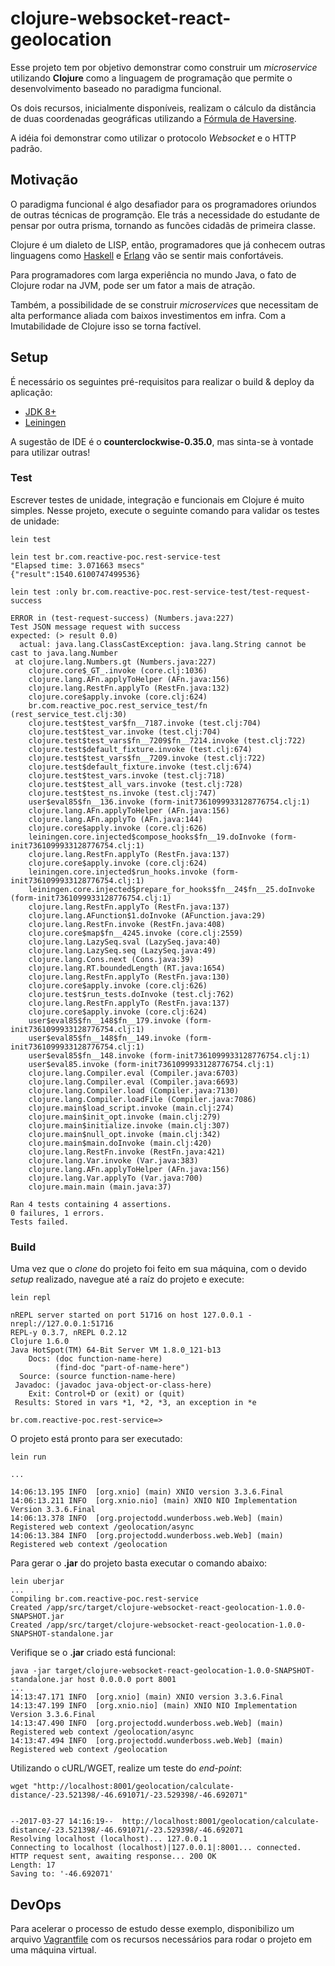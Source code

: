 # clojure-websocket-react-geolocation
Esse projeto tem por objetivo demonstrar como construir um *microservice* utilizando **Clojure**
como a linguagem de programação que permite o desenvolvimento baseado no paradigma funcional.

Os dois recursos, inicialmente disponíveis, realizam o cálculo da distância de duas coordenadas geográficas
utilizando a [Fórmula de Haversine](https://pt.wikipedia.org/wiki/F%C3%B3rmula_de_Haversine). 

A idéia foi demonstrar como utilizar o protocolo *Websocket* e o HTTP padrão.

## Motivação ##
O paradigma funcional é algo desafiador para os programadores oriundos de outras técnicas de programção.
Ele trás a necessidade do estudante de pensar por outra prisma, tornando as funcões cidadãs de primeira classe.

Clojure é um dialeto de LISP, então, programadores que já conhecem outras linguagens como [Haskell](https://www.haskell.org/) e
[Erlang](https://www.erlang.org/) vão se sentir mais confortáveis.

Para programadores com larga experiência no mundo Java, o fato de Clojure rodar na JVM, pode ser um fator a mais de atração.

Também, a possibilidade de se construir *microservices* que necessitam de alta performance aliada com baixos investimentos em infra.
Com a Imutabilidade de Clojure isso se torna factível. 

## Setup ##

É necessário os seguintes pré-requisitos para realizar o build & deploy da aplicação:

* [JDK 8+](http://www.oracle.com/technetwork/pt/java/javase/downloads/jdk8-downloads-2133151.html) 
* [Leiningen](https://leiningen.org/)

A sugestão de IDE é o **counterclockwise-0.35.0**, mas sinta-se  à vontade para utilizar outras!

### Test ###
Escrever testes de unidade, integração e funcionais em Clojure é muito simples. Nesse projeto, execute o seguinte comando para validar os testes de unidade:

```
lein test

lein test br.com.reactive-poc.rest-service-test
"Elapsed time: 3.071663 msecs"
{"result":1540.6100747499536}

lein test :only br.com.reactive-poc.rest-service-test/test-request-success

ERROR in (test-request-success) (Numbers.java:227)
Test JSON message request with success
expected: (> result 0.0)
  actual: java.lang.ClassCastException: java.lang.String cannot be cast to java.lang.Number
 at clojure.lang.Numbers.gt (Numbers.java:227)
    clojure.core$_GT_.invoke (core.clj:1036)
    clojure.lang.AFn.applyToHelper (AFn.java:156)
    clojure.lang.RestFn.applyTo (RestFn.java:132)
    clojure.core$apply.invoke (core.clj:624)
    br.com.reactive_poc.rest_service_test/fn (rest_service_test.clj:30)
    clojure.test$test_var$fn__7187.invoke (test.clj:704)
    clojure.test$test_var.invoke (test.clj:704)
    clojure.test$test_vars$fn__7209$fn__7214.invoke (test.clj:722)
    clojure.test$default_fixture.invoke (test.clj:674)
    clojure.test$test_vars$fn__7209.invoke (test.clj:722)
    clojure.test$default_fixture.invoke (test.clj:674)
    clojure.test$test_vars.invoke (test.clj:718)
    clojure.test$test_all_vars.invoke (test.clj:728)
    clojure.test$test_ns.invoke (test.clj:747)
    user$eval85$fn__136.invoke (form-init7361099933128776754.clj:1)
    clojure.lang.AFn.applyToHelper (AFn.java:156)
    clojure.lang.AFn.applyTo (AFn.java:144)
    clojure.core$apply.invoke (core.clj:626)
    leiningen.core.injected$compose_hooks$fn__19.doInvoke (form-init7361099933128776754.clj:1)
    clojure.lang.RestFn.applyTo (RestFn.java:137)
    clojure.core$apply.invoke (core.clj:624)
    leiningen.core.injected$run_hooks.invoke (form-init7361099933128776754.clj:1)
    leiningen.core.injected$prepare_for_hooks$fn__24$fn__25.doInvoke (form-init7361099933128776754.clj:1)
    clojure.lang.RestFn.applyTo (RestFn.java:137)
    clojure.lang.AFunction$1.doInvoke (AFunction.java:29)
    clojure.lang.RestFn.invoke (RestFn.java:408)
    clojure.core$map$fn__4245.invoke (core.clj:2559)
    clojure.lang.LazySeq.sval (LazySeq.java:40)
    clojure.lang.LazySeq.seq (LazySeq.java:49)
    clojure.lang.Cons.next (Cons.java:39)
    clojure.lang.RT.boundedLength (RT.java:1654)
    clojure.lang.RestFn.applyTo (RestFn.java:130)
    clojure.core$apply.invoke (core.clj:626)
    clojure.test$run_tests.doInvoke (test.clj:762)
    clojure.lang.RestFn.applyTo (RestFn.java:137)
    clojure.core$apply.invoke (core.clj:624)
    user$eval85$fn__148$fn__179.invoke (form-init7361099933128776754.clj:1)
    user$eval85$fn__148$fn__149.invoke (form-init7361099933128776754.clj:1)
    user$eval85$fn__148.invoke (form-init7361099933128776754.clj:1)
    user$eval85.invoke (form-init7361099933128776754.clj:1)
    clojure.lang.Compiler.eval (Compiler.java:6703)
    clojure.lang.Compiler.eval (Compiler.java:6693)
    clojure.lang.Compiler.load (Compiler.java:7130)
    clojure.lang.Compiler.loadFile (Compiler.java:7086)
    clojure.main$load_script.invoke (main.clj:274)
    clojure.main$init_opt.invoke (main.clj:279)
    clojure.main$initialize.invoke (main.clj:307)
    clojure.main$null_opt.invoke (main.clj:342)
    clojure.main$main.doInvoke (main.clj:420)
    clojure.lang.RestFn.invoke (RestFn.java:421)
    clojure.lang.Var.invoke (Var.java:383)
    clojure.lang.AFn.applyToHelper (AFn.java:156)
    clojure.lang.Var.applyTo (Var.java:700)
    clojure.main.main (main.java:37)

Ran 4 tests containing 4 assertions.
0 failures, 1 errors.
Tests failed.
```

### Build ####

Uma vez que o *clone* do projeto foi feito em sua máquina, com o devido *setup* realizado, navegue até a raíz do projeto e execute:
```
lein repl

nREPL server started on port 51716 on host 127.0.0.1 - nrepl://127.0.0.1:51716
REPL-y 0.3.7, nREPL 0.2.12
Clojure 1.6.0
Java HotSpot(TM) 64-Bit Server VM 1.8.0_121-b13
    Docs: (doc function-name-here)
          (find-doc "part-of-name-here")
  Source: (source function-name-here)
 Javadoc: (javadoc java-object-or-class-here)
    Exit: Control+D or (exit) or (quit)
 Results: Stored in vars *1, *2, *3, an exception in *e

br.com.reactive-poc.rest-service=>
```
O projeto está pronto para ser executado:

```
lein run

...

14:06:13.195 INFO  [org.xnio] (main) XNIO version 3.3.6.Final
14:06:13.211 INFO  [org.xnio.nio] (main) XNIO NIO Implementation Version 3.3.6.Final
14:06:13.378 INFO  [org.projectodd.wunderboss.web.Web] (main) Registered web context /geolocation/async
14:06:13.384 INFO  [org.projectodd.wunderboss.web.Web] (main) Registered web context /geolocation
```

Para gerar o **.jar** do projeto basta executar o comando abaixo:
```
lein uberjar
...
Compiling br.com.reactive-poc.rest-service
Created /app/src/target/clojure-websocket-react-geolocation-1.0.0-SNAPSHOT.jar
Created /app/src/target/clojure-websocket-react-geolocation-1.0.0-SNAPSHOT-standalone.jar
```

Verifique se o **.jar** criado está funcional:
```
java -jar target/clojure-websocket-react-geolocation-1.0.0-SNAPSHOT-standalone.jar host 0.0.0.0 port 8001
...
14:13:47.171 INFO  [org.xnio] (main) XNIO version 3.3.6.Final
14:13:47.199 INFO  [org.xnio.nio] (main) XNIO NIO Implementation Version 3.3.6.Final
14:13:47.490 INFO  [org.projectodd.wunderboss.web.Web] (main) Registered web context /geolocation/async
14:13:47.494 INFO  [org.projectodd.wunderboss.web.Web] (main) Registered web context /geolocation
```

Utilizando o cURL/WGET, realize um teste do *end-point*:
```
wget "http://localhost:8001/geolocation/calculate-distance/-23.521398/-46.691071/-23.529398/-46.692071"


--2017-03-27 14:16:19--  http://localhost:8001/geolocation/calculate-distance/-23.521398/-46.691071/-23.529398/-46.692071
Resolving localhost (localhost)... 127.0.0.1
Connecting to localhost (localhost)|127.0.0.1|:8001... connected.
HTTP request sent, awaiting response... 200 OK
Length: 17
Saving to: '-46.692071'
```

## DevOps ##

Para acelerar o processo de estudo desse exemplo, disponibilizo um arquivo [Vagrantfile](Vagrantfile) com os recursos necessários para rodar o projeto em uma máquina virtual.


